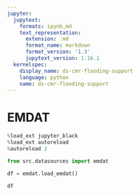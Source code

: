 ```yaml
---
jupyter:
  jupytext:
    formats: ipynb,md
    text_representation:
      extension: .md
      format_name: markdown
      format_version: '1.3'
      jupytext_version: 1.16.1
  kernelspec:
    display_name: ds-cmr-flooding-support
    language: python
    name: ds-cmr-flooding-support
---
```


# EMDAT

```python
%load_ext jupyter_black
%load_ext autoreload
%autoreload 2
```

```python
from src.datasources import emdat
```

```python
df = emdat.load_emdat()
```

```python
df
```
